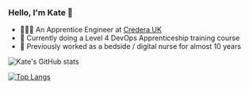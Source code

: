 ### Hello, I'm Kate 👋

- 👩🏻‍💻 An Apprentice Engineer at [Credera UK](https://www.credera.co.uk/)
- 🌱 Currently doing a Level 4 DevOps Apprenticeship training course
- :syringe: Previously worked as a bedside / digital nurse for almost 10 years


![Kate's GitHub stats](https://github-readme-stats.vercel.app/api?username=cutetofuu&count_private=true&show_icons=true&theme=dracula) 

[![Top Langs](https://github-readme-stats.vercel.app/api/top-langs/?username=cutetofuu&layout=compact&theme=dracula)](https://github.com/cutetofuu/github-readme-stats)

<!--
**cutetofuu/cutetofuu** is a ✨ _special_ ✨ repository because its `README.md` (this file) appears on your GitHub profile.

Here are some ideas to get you started:

- 🔭 I’m currently working on ...
- 🌱 I’m currently learning ...
- 👯 I’m looking to collaborate on ...
- 🤔 I’m looking for help with ...
- 💬 Ask me about ...
- 📫 How to reach me: ...
- 😄 Pronouns: ...
- ⚡ Fun fact: ...
-->

